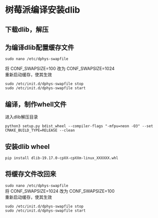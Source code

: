 # 树莓派编译安装dlib

## 下载dlib，解压


## 为编译dlib配置缓存文件  
```
sudo nano /etc/dphys-swapfile
```  
将 CONF_SWAPSIZE=100 改为 CONF_SWAPSIZE=1024  
重新启动缓存，使其生效
```
sudo /etc/init.d/dphys-swapfile stop
sudo /etc/init.d/dphys-swapfile start
```
## 编译，制作whell文件
进入dlib解压目录
```
python3 setup.py bdist_wheel --compiler-flags "-mfpu=neon -O3" --set CMAKE_BUILD_TYPE=RELEASE --clean
```
## 安装dlib wheel
```
pip install dlib-19.17.0-cpXX-cpXXm-linux_XXXXXX.whl
```

## 将缓存文件改回来
`sudo nano /etc/dphys-swapfile`  
将 CONF_SWAPSIZE=1024 改为 CONF_SWAPSIZE=100  
重新启动缓存，使其生效
```
sudo /etc/init.d/dphys-swapfile stop
sudo /etc/init.d/dphys-swapfile start
```

